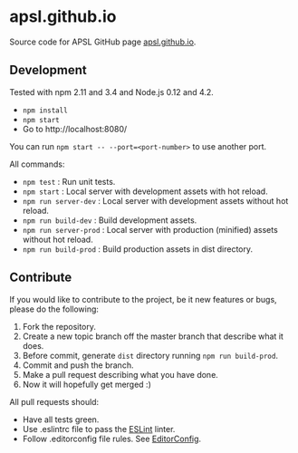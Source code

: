 # apsl.github.io

Source code for APSL GitHub page [apsl.github.io](http://apsl.github.io).

## Development

Tested with npm 2.11 and 3.4 and Node.js 0.12 and 4.2.

* `npm install`
* `npm start`
* Go to http://localhost:8080/

You can run `npm start -- --port=<port-number>` to use another port.

All commands:

* `npm test` : Run unit tests.
* `npm start` : Local server with development assets with hot reload.
* `npm run server-dev` : Local server with development assets without hot reload.
* `npm run build-dev` : Build development assets.
* `npm run server-prod` : Local server with production (minified) assets without hot reload.
* `npm run build-prod` : Build production assets in dist directory.

## Contribute

If you would like to contribute to the project, be it new features or
bugs, please do the following:

1. Fork the repository.
1. Create a new topic branch off the master branch that describe what it does.
1. Before commit, generate `dist` directory running `npm run build-prod`.
1. Commit and push the branch.
1. Make a pull request describing what you have done.
1. Now it will hopefully get merged :)

All pull requests should:

* Have all tests green.
* Use .eslintrc file to pass the [ESLint](http://eslint.org/) linter.
* Follow .editorconfig file rules. See [EditorConfig](http://editorconfig.org).
